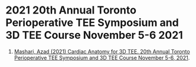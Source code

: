 # 2021 20th Annual Toronto Perioperative TEE Symposium and 3D TEE Course November 5-6 2021
1. [Mashari, Azad (2021) Cardiac Anatomy for 3D TEE. 20th Annual Toronto Perioperative TEE Symposium and 3D TEE Course November 5-6, 2021](https://docs.google.com/presentation/d/170mOJjeW6y4RX37IPDpGUV3fSOrgknXTf6eVBz9hmlw/edit?usp=sharing).
